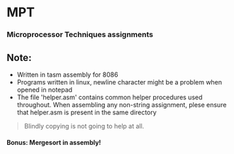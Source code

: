 # MPT

### Microprocessor Techniques assignments

## Note:

* Written in tasm assembly for 8086
* Programs written in linux, newline character might be a problem when opened in notepad
* The file 'helper.asm' contains common helper procedures used throughout. When assembling any non-string assignment, plese ensure that helper.asm is present in the same directory 

> Blindly copying is not going to help at all.

#### Bonus: Mergesort in assembly!
